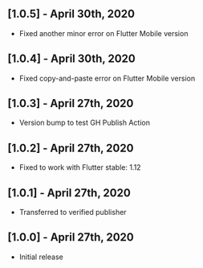 ## [1.0.5] - April 30th, 2020

* Fixed another minor error on Flutter Mobile version


## [1.0.4] - April 30th, 2020

* Fixed copy-and-paste error on Flutter Mobile version


## [1.0.3] - April 27th, 2020

* Version bump to test GH Publish Action


## [1.0.2] - April 27th, 2020

* Fixed to work with Flutter stable: 1.12


## [1.0.1] - April 27th, 2020

* Transferred to verified publisher


## [1.0.0] - April 27th, 2020

* Initial release
